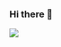 ### Hi there 👋
<a href="https://www.notion.so/8e50c12b9d8f4b0f8c85cfc7eccc50ee" target="_blank"><img src="https://img.shields.io/badge/#000000-black?style=뱃지모양&logo=로고&logoColor=로고색상"/></a>

<!--
**jsLoverPinion/jsLoverPinion** is a ✨ _special_ ✨ repository because its `README.md` (this file) appears on your GitHub profile.

Here are some ideas to get you started:

- 🔭 I’m currently working on ...
- 🌱 I’m currently learning ...
- 👯 I’m looking to collaborate on ...
- 🤔 I’m looking for help with ...
- 💬 Ask me about ...
- 📫 How to reach me: ...
- 😄 Pronouns: ...
- ⚡ Fun fact: ...
-->
